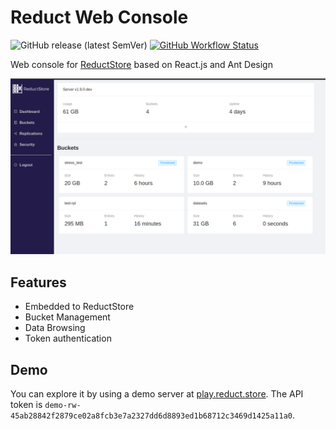 # Reduct Web Console

![GitHub release (latest SemVer)](https://img.shields.io/github/v/release/reduct-storage/web-console)
[![GitHub Workflow Status](https://img.shields.io/github/actions/workflow/status/reductstore/web-console/ci.yml?branch=main)](https://github.com/reductstore/web-console/actions)

Web console for [ReductStore](https://www.reduct.store) based on React.js and Ant Design

![Dashboard](readme/dashboard.png)

## Features

- Embedded to ReductStore
- Bucket Management
- Data Browsing
- Token authentication

## Demo

You can explore it by using a demo server at [play.reduct.store](https://play.reduct.store).
The API token is `demo-rw-45ab28842f2879ce02a8fcb3e7a2327dd6d8893ed1b68712c3469d1425a11a0`.
